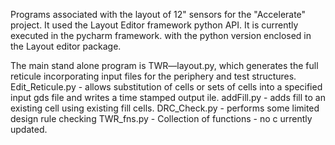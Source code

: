 Programs associated with the layout of 12" sensors for the "Accelerate" project.  It used the Layout Editor framework python API. It is currently 
executed in the pycharm framework. with the python version enclosed in the Layout editor package.

The main stand alone program is TWR—layout.py, which generates the full reticule incorporating input files for the periphery and test structures. 
Edit_Reticule.py - allows substitution of cells or sets of cells into a specified input gds file and writes a time stamped output ile.
addFill.py - adds fill to an existing cell using existing fill cells. 
DRC_Check.py - performs some limited design rule checking
TWR_fns.py - Collection of functions - no c urrently updated.
